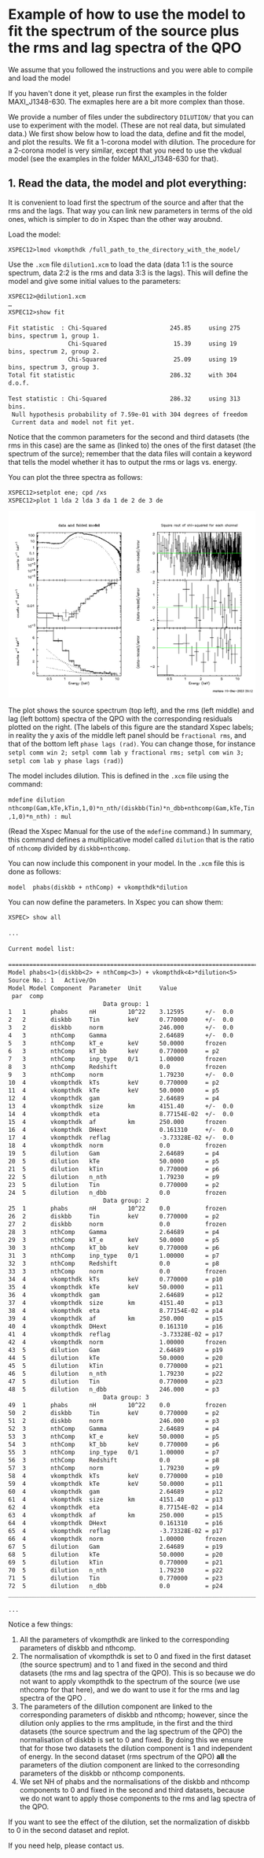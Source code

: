 # Example of how to use the model to fit the spectrum of the source plus the rms and lag spectra of the QPO

We assume that you followed the instructions and you were able to compile and load the model

If you haven't done it yet, please run first the examples in the folder MAXI_J1348-630. 
The exmaples here are a bit more complex than those. 

We provide a number of files under the subdirectory `DILUTION/` that you can use to experiment with the model. (These are not real data, but simulated data.)
We first show below how to load the data, define and fit the model, and plot the results. 
We fit a 1-corona model with dilution. The procedure for a 2-corona model is very similar, except that you need to 
use the vkdual model (see the examples in the folder MAXI_J1348-630 for that).

## 1. Read the data, the model and plot everything:

It is convenient to load first the spectrum of the source and after that the rms and the lags. That way
you can link new parameters in terms of the old ones, which is simpler to do in Xspec than the other way aroubnd.

Load the model:

```
XSPEC12>lmod vkompthdk /full_path_to_the_directory_with_the_model/
```

Use the `.xcm` file `dilution1.xcm` to load the data (data 1:1 is the source spectrum, data 2:2 is the rms 
and data 3:3 is the lags). This will define the model and give some initial values to the parameters:

```
XSPEC12>@dilution1.xcm
…
XSPEC12>show fit

Fit statistic  : Chi-Squared                  245.85     using 275 bins, spectrum 1, group 1.
                 Chi-Squared                   15.39     using 19 bins, spectrum 2, group 2.
                 Chi-Squared                   25.09     using 19 bins, spectrum 3, group 3.
Total fit statistic                           286.32     with 304 d.o.f.

Test statistic : Chi-Squared                  286.32     using 313 bins.
 Null hypothesis probability of 7.59e-01 with 304 degrees of freedom
 Current data and model not fit yet.
```

Notice that the common parameters for the second and third datasets (the rms in this case) are the same as 
(linked to) the ones of the first dataset (the spectrum of the surce); 
remember that the data files will contain a keyword that tells the model whether it has to output the rms 
or lags vs. energy.

You can plot the three spectra as follows:

```
XSPEC12>setplot ene; cpd /xs
XSPEC12>plot 1 lda 2 lda 3 da 1 de 2 de 3 de
```

![figura](figure1.png)

The plot shows the source spectrum (top left), and the rms (left middle) and lag (left bottom) spectra of the QPO with the corresponding residuals plotted on the right. (The labels of this figure are the standard Xspec labels; in reality the y axis of the middle left panel should be `fractional rms`, and that of the bottom left `phase lags (rad)`. You can change those, for instance `setpl comm win 2; setpl comm lab y fractional rms; setpl com win 3; setpl com lab y phase lags (rad)`)

The model includes dilution. This is defined in the `.xcm` file using the command:


`mdefine dilution nthcomp(Gam,kTe,kTin,1,0)*n_nth/(diskbb(Tin)*n_dbb+nthcomp(Gam,kTe,Tin,1,0)*n_nth) : mul`

(Read the Xspec Manual for the use of the `mdefine` command.) In summary, this command defines a multiplicative model called `dilution` that is the ratio of `nthcomp`
divided by `diskbb+nthcomp`.

You can now include this component in your model. In the `.xcm` file this is done as follows:

`model  phabs(diskbb + nthComp) + vkompthdk*dilution`

You can now define the parameters. In Xspec you can show them:

```
XSPEC> show all

...

Current model list:

========================================================================
Model phabs<1>(diskbb<2> + nthComp<3>) + vkompthdk<4>*dilution<5> Source No.: 1   Active/On
Model Model Component  Parameter  Unit     Value
 par  comp
                           Data group: 1
1   1       phabs      nH         10^22    3.12595      +/-  0.0          
2   2       diskbb     Tin        keV      0.770000     +/-  0.0          
3   2       diskbb     norm                246.000      +/-  0.0          
4   3       nthComp    Gamma               2.64689      +/-  0.0          
5   3       nthComp    kT_e       keV      50.0000      frozen
6   3       nthComp    kT_bb      keV      0.770000     = p2
7   3       nthComp    inp_type   0/1      1.00000      frozen
8   3       nthComp    Redshift            0.0          frozen
9   3       nthComp    norm                1.79230      +/-  0.0          
10  4       vkompthdk  kTs        keV      0.770000     = p2
11  4       vkompthdk  kTe        keV      50.0000      = p5
12  4       vkompthdk  gam                 2.64689      = p4
13  4       vkompthdk  size       km       4151.40      +/-  0.0          
14  4       vkompthdk  eta                 8.77154E-02  +/-  0.0          
15  4       vkompthdk  af         km       250.000      frozen
16  4       vkompthdk  DHext               0.161310     +/-  0.0          
17  4       vkompthdk  reflag              -3.73328E-02 +/-  0.0          
18  4       vkompthdk  norm                0.0          frozen
19  5       dilution   Gam                 2.64689      = p4
20  5       dilution   kTe                 50.0000      = p5
21  5       dilution   kTin                0.770000     = p6
22  5       dilution   n_nth               1.79230      = p9
23  5       dilution   Tin                 0.770000     = p2
24  5       dilution   n_dbb               0.0          frozen
                           Data group: 2
25  1       phabs      nH         10^22    0.0          frozen
26  2       diskbb     Tin        keV      0.770000     = p2
27  2       diskbb     norm                0.0          frozen
28  3       nthComp    Gamma               2.64689      = p4
29  3       nthComp    kT_e       keV      50.0000      = p5
30  3       nthComp    kT_bb      keV      0.770000     = p6
31  3       nthComp    inp_type   0/1      1.00000      = p7
32  3       nthComp    Redshift            0.0          = p8
33  3       nthComp    norm                0.0          frozen
34  4       vkompthdk  kTs        keV      0.770000     = p10
35  4       vkompthdk  kTe        keV      50.0000      = p11
36  4       vkompthdk  gam                 2.64689      = p12
37  4       vkompthdk  size       km       4151.40      = p13
38  4       vkompthdk  eta                 8.77154E-02  = p14
39  4       vkompthdk  af         km       250.000      = p15
40  4       vkompthdk  DHext               0.161310     = p16
41  4       vkompthdk  reflag              -3.73328E-02 = p17
42  4       vkompthdk  norm                1.00000      frozen
43  5       dilution   Gam                 2.64689      = p19
44  5       dilution   kTe                 50.0000      = p20
45  5       dilution   kTin                0.770000     = p21
46  5       dilution   n_nth               1.79230      = p22
47  5       dilution   Tin                 0.770000     = p23
48  5       dilution   n_dbb               246.000      = p3
                           Data group: 3
49  1       phabs      nH         10^22    0.0          frozen
50  2       diskbb     Tin        keV      0.770000     = p2
51  2       diskbb     norm                246.000      = p3
52  3       nthComp    Gamma               2.64689      = p4
53  3       nthComp    kT_e       keV      50.0000      = p5
54  3       nthComp    kT_bb      keV      0.770000     = p6
55  3       nthComp    inp_type   0/1      1.00000      = p7
56  3       nthComp    Redshift            0.0          = p8
57  3       nthComp    norm                1.79230      = p9
58  4       vkompthdk  kTs        keV      0.770000     = p10
59  4       vkompthdk  kTe        keV      50.0000      = p11
60  4       vkompthdk  gam                 2.64689      = p12
61  4       vkompthdk  size       km       4151.40      = p13
62  4       vkompthdk  eta                 8.77154E-02  = p14
63  4       vkompthdk  af         km       250.000      = p15
64  4       vkompthdk  DHext               0.161310     = p16
65  4       vkompthdk  reflag              -3.73328E-02 = p17
66  4       vkompthdk  norm                1.00000      frozen
67  5       dilution   Gam                 2.64689      = p19
68  5       dilution   kTe                 50.0000      = p20
69  5       dilution   kTin                0.770000     = p21
70  5       dilution   n_nth               1.79230      = p22
71  5       dilution   Tin                 0.770000     = p23
72  5       dilution   n_dbb               0.0          = p24
________________________________________________________________________

...
```

Notice a few things:

1. All the parameters of vkompthdk are linked to the corresponding parameters of diskbb and nthcomp.
2. The normalisation of vkompthdk is set to 0 and fixed in the first dataset (the source spectrum) and to 1 and fixed in the second and third datasets (the rms and lag spectra of the QPO). This is so because we do not want to apply vkompthdk to the spectrum of the source (we use nthcomp for that here), and we do want to use it for the rms and lag spectra of the QPO .
3. The parameters of the dillution component are linked to the corresponding parameters of diskbb and nthcomp; however, since the dilution only applies to the rms amplitude, in the first and the third datasets (the source spectrum and the lag spectrum of the QPO) the normalisation of diskbb is set to 0 and fixed. By doing this we ensure that for those two datasets the dilution component is 1 and independent of energy. In the second dataset (rms spectrum of the QPO) **all** the parameters of the diution component are linked to the corresonding parameters of the diskbb or nthcomp components.
4. We set NH of phabs and the normalisations of the diskbb and nthcomp components to 0 and fixed in the second and third datasets, because we do not want to apply those components to the rms and lag spectra of the QPO.

If you want to see the effect of the dilution, set the normalization of diskbb to 0 in the second dataset and replot. 

If you need help, please contact us.
